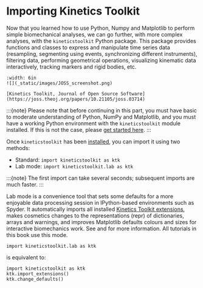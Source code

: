 # Importing Kinetics Toolkit

Now that you learned how to use Python, Numpy and Matplotlib to perform simple biomechanical analyses, we can go further, with more complex analyses, with the `kineticstoolkit` Python package. This package provides functions and classes to express and manipulate time series data (resampling, segmenting using events, synchronizing different instruments), filtering data, performing geometrical operations, visualizing kinematic data interactively, tracking markers and rigid bodies, etc.

```{figure-md} fig_joss
:width: 6in
![](_static/images/JOSS_screenshot.png)

[Kinetics Toolkit, Journal of Open Source Software](https://joss.theoj.org/papers/10.21105/joss.03714)
```

:::{note}
Please note that before continuing in this part, you must have basic to moderate understanding of Python, NumPy and Matplotlib, and you must have a working Python environment with the `kineticstoolkit` module installed. If this is not the case, please [get started here](getting_started.md).
:::

Once `kineticstoolkit` has been [installed](getting_started_installing.md), you can import it using two methods:

- Standard: `import kineticstoolkit as ktk`
- Lab mode: `import kineticstoolkit.lab as ktk`

:::{note}
The first import can take several seconds; subsequent imports are much faster.
:::

Lab mode is a convenience tool that sets some defaults for a more enjoyable data processing session in IPython-based environments such as Spyder. It automatically imports all installed [Kinetics Toolkit extensions](extensions.md), makes cosmetics changes to the representations (repr) of dictionaries, arrays and warnings, and improves Matplotlib defaults colours and sizes for interactive biomechanics work. See [](api/ktk.import_extensions.rst) and [](api/ktk.change_defaults.rst) for more information. All tutorials in this book use this mode.

```
import kineticstoolkit.lab as ktk
```

is equivalent to:
```
import kineticstoolkit as ktk
ktk.import_extensions()
ktk.change_defaults()
```

